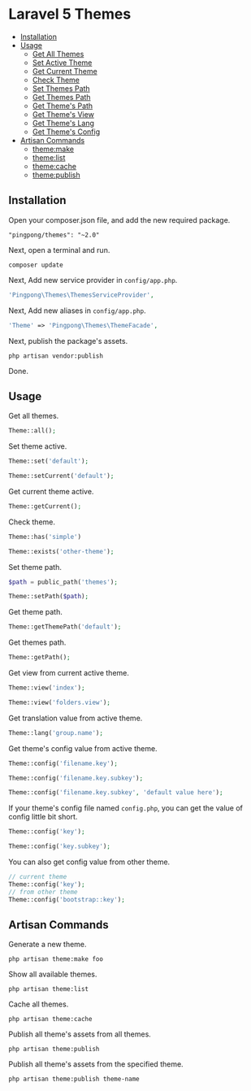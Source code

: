 Laravel 5 Themes
===============

- [Installation](#installation)
- [Usage](#usage)
  - [Get All Themes](#get-all-themes)
  - [Set Active Theme](#set-active-theme)
  - [Get Current Theme](#get-current-theme)
  - [Check Theme](#check-theme)
  - [Set Themes Path](#set-themes-path)
  - [Get Themes Path](#get-themes-path)
  - [Get Theme's Path](#get-theme-path)
  - [Get Theme's View](#get-theme-view)
  - [Get Theme's Lang](#get-theme-lang)
  - [Get Theme's Config](#get-theme-config)
- [Artisan Commands](#artisan-commands)
  - [theme:make](#theme-make-command)
  - [theme:list](#theme-list-command)
  - [theme:cache](#theme-cache-command)
  - [theme:publish](#theme-publish-command)

<a name="installation"></a>
## Installation

Open your composer.json file, and add the new required package.
```
"pingpong/themes": "~2.0"
```
Next, open a terminal and run.
```
composer update
```

Next, Add new service provider in `config/app.php`.

```php
'Pingpong\Themes\ThemesServiceProvider',
```

Next, Add new aliases in `config/app.php`.

```php
'Theme' => 'Pingpong\Themes\ThemeFacade',
```

Next, publish the package's assets.
```
php artisan vendor:publish
```

Done.

<a name="usage"></a>
## Usage

<a name="get-all-themes"></a>
Get all themes.
```php
Theme::all();
```

<a name="set-active-theme"></a>
Set theme active.
```php
Theme::set('default');

Theme::setCurrent('default');
```

<a name="get-current-theme"></a>
Get current theme active.
```php
Theme::getCurrent();
```

<a name="check-theme"></a>
Check theme.
```php
Theme::has('simple')

Theme::exists('other-theme');
```

<a name="set-themes-path"></a>
Set theme path.
```php
$path = public_path('themes');

Theme::setPath($path);
```

<a name="get-theme-path"></a>
Get theme path.
```php
Theme::getThemePath('default');
```

<a name="get-themes-path"></a>
Get themes path.
```php
Theme::getPath();
```

<a name="get-theme-view"></a>
Get view from current active theme.
```php
Theme::view('index');

Theme::view('folders.view');
```

<a name="get-theme-lang"></a>
Get translation value from active theme.
```php
Theme::lang('group.name');
```

<a name="get-theme-config"></a>
Get theme's config value from active theme.
```php
Theme::config('filename.key');

Theme::config('filename.key.subkey');

Theme::config('filename.key.subkey', 'default value here');
```
If your theme's config file named `config.php`, you can get the value of config little bit short.
```php
Theme::config('key');

Theme::config('key.subkey');
```

You can also get config value from other theme.
```php
// current theme
Theme::config('key');
// from other theme
Theme::config('bootstrap::key');
```

<a name="artisan-commands"></a>
## Artisan Commands

<a name="theme-make-command"></a>
Generate a new theme.
```
php artisan theme:make foo
```

<a name="theme-list-command"></a>
Show all available themes.
```
php artisan theme:list
```

<a name="theme-cache-command"></a>
Cache all themes.
```
php artisan theme:cache
```

<a name="theme-publish-command"></a>
Publish all theme's assets from all themes.
```
php artisan theme:publish
```

Publish all theme's assets from the specified theme.

```
php artisan theme:publish theme-name
```

